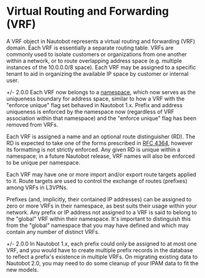 # Virtual Routing and Forwarding (VRF)

A VRF object in Nautobot represents a virtual routing and forwarding (VRF) domain. Each VRF is essentially a separate routing table. VRFs are commonly used to isolate customers or organizations from one another within a network, or to route overlapping address space (e.g. multiple instances of the 10.0.0.0/8 space). Each VRF may be assigned to a specific tenant to aid in organizing the available IP space by customer or internal user.

+/- 2.0.0
    Each VRF now belongs to a [namespace](namespace.md), which now serves as the uniqueness boundary for address space, similar to how a VRF with the "enforce unique" flag set behaved in Nautobot 1.x. Prefix and address uniqueness is enforced by the namespace now (regardless of VRF association within that namespace) and the "enforce unique" flag has been removed from VRFs.

Each VRF is assigned a name and an optional route distinguisher (RD). The RD is expected to take one of the forms prescribed in [RFC 4364](https://tools.ietf.org/html/rfc4364#section-4.2), however its formatting is not strictly enforced. Any given RD is unique within a namespace; in a future Nautobot release, VRF names will also be enforced to be unique per namespace.

Each VRF may have one or more import and/or export route targets applied to it. Route targets are used to control the exchange of routes (prefixes) among VRFs in L3VPNs.

Prefixes (and, implicitly, their contained IP addresses) can be assigned to zero or more VRFs in their namespace, as best suits their usage within your network. Any prefix or IP address not assigned to a VRF is said to belong to the "global" VRF within their namespace. It's important to distinguish this from the "global" namespace that you may have defined and which may contain any number of distinct VRFs.

+/- 2.0.0
    In Nautobot 1.x, each prefix could only be assigned to at most one VRF, and you would have to create multiple prefix records in the database to reflect a prefix's existence in multiple VRFs. On migrating existing data to Nautobot 2.0, you may need to do some cleanup of your IPAM data to fit the new models.
